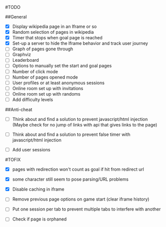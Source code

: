 #TODO

##General
- [x] Display wikipedia page in an Iframe or so
- [x] Random selection of pages in wikipedia
- [x] Timer that stops when goal page is reached
- [x] Set-up a server to hide the Iframe behavior and track user journey
- [ ] Graph of pages gone through
- [ ] Graphviz
- [ ] Leaderboard
- [ ] Options to manually set the start and goal pages
- [ ] Number of click mode
- [ ] Number of pages opened mode
- [ ] User profiles or at least anonymous sessions
- [ ] Online room set up with invitations
- [ ] Online room set up with randoms
- [ ] Add difficulty levels

##Anti-cheat
- [ ] Think about and find a solution to prevent javascript/html injection (Maybe check for no jump of links with api that gives links to the page)
- [ ] Think about and find a solution to prevent false timer with javascript/html injection
- [ ] Add user sessions


#TOFIX
- [x] pages with redirection won't count as goal if hit from redirect url
- [x] some character still seem to pose parsing/URL problems
- [x] Disable caching in iframe
- [ ] Remove previous page options on game start (clear iframe history)
- [ ] Put one session per tab to prevent multiple tabs to interfere with another
- [ ] Check if page is orphaned


